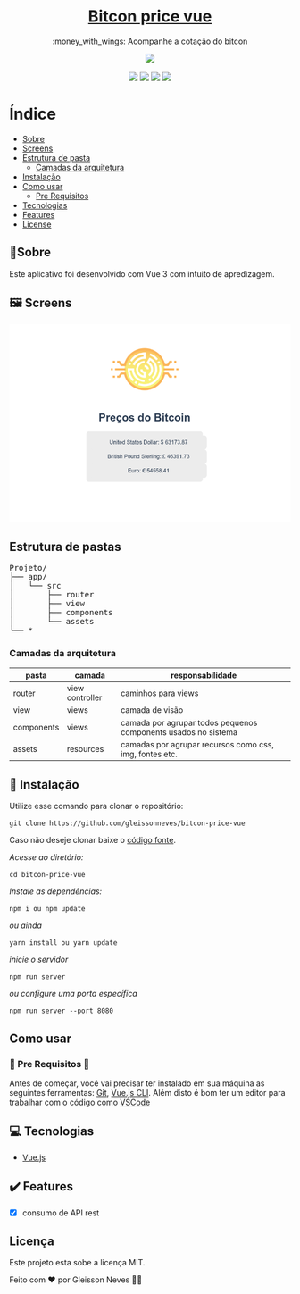 <h1 align="center">
    <a href="#"> Bitcon price vue</a>
</h1>
<p align="center">:money_with_wings: Acompanhe a cotação do bitcon </p>
<p align="center">
<img src="https://img.shields.io/static/v1?label=framework&message=Vue&color=4FC08D&style=for-the-badge&logo=vue.js"/>
</p>
<p align="center">
<img src="https://img.shields.io/badge/license-MIT-blue"/>
<img src="https://img.shields.io/badge/npm-v16.13.1-blue"/>
<img src="https://img.shields.io/badge/contribution-welcome-green"/>
<img src="https://img.shields.io/badge/status project-close-red"/>
</p>

Índice
=================
<!--ts-->
* [Sobre](#sobre)
* [Screens](#screens)
* [Estrutura de pasta](#estrutura-de-pasta)
    * [Camadas da arquitetura](#camadas-da-arquitetura)
* [Instalação](#instalacao)
* [Como usar](#como-usar)
    * [Pre Requisitos](#pre-requisitos)
* [Tecnologias](#tecnologias)
* [Features](#features)
* [License](#license)
<!--te-->


## 🏁Sobre
Este aplicativo foi desenvolvido com Vue 3 com intuito de apredizagem.

## :framed_picture: Screens
<p align="center">
<img src="./preview.png"/>
</p>

## Estrutura de pastas
<pre>
Projeto/
├── app/
│   └── src
│       ├── router
│       ├── view
│       ├── components
│       └── assets
└── *
</pre>

### Camadas da arquitetura
pasta | camada | responsabilidade
------ | ------ | ------
router | view controller | caminhos para views
view | views | camada de visão
components | views | camada por agrupar todos pequenos components usados no sistema
assets | resources | camadas por agrupar recursos como css, img, fontes etc.

## 🧰 Instalação
Utilize esse comando para clonar o repositório:
```GIT
git clone https://github.com/gleissonneves/bitcon-price-vue
```
Caso não deseje clonar baixe o [código fonte](https://github.com/gleissonneves/bitcon-price-vue/archive/refs/heads/master.zip).

*Acesse ao diretório:*
```shell
cd bitcon-price-vue
```

*Instale as dependências:*
```shell
npm i ou npm update
```
*ou ainda*
```shell
yarn install ou yarn update
```

*inicie o servidor*
```shell
npm run server
```
*ou configure uma porta específica*
```shell
npm run server --port 8080
```
## Como usar
### 🚧 Pre Requisitos 🚧

Antes de começar, você vai precisar ter instalado em sua máquina as seguintes ferramentas:
[Git](https://git-scm.com), [Vue.js CLI](https://cli.vuejs.org/).
Além disto é bom ter um editor para trabalhar com o código como [VSCode](https://code.visualstudio.com/)

## :computer: Tecnologias
* [Vue.js](https://cli.vuejs.org/)

## :heavy_check_mark: Features

- [x] consumo de API rest


## Licença
Este projeto esta sobe a licença MIT.

Feito com :heart: por Gleisson Neves 👋🏽
